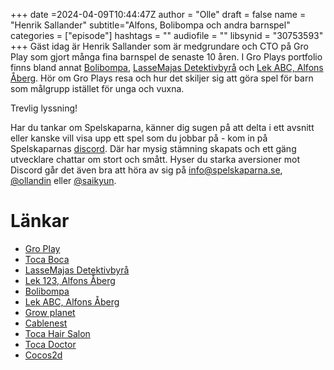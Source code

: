 +++
date =2024-04-09T10:44:47Z
author = "Olle"
draft = false 
name = "Henrik Sallander"
subtitle="Alfons, Bolibompa och andra barnspel"
categories = ["episode"]
hashtags = ""
audiofile = ""
libsynid = "30753593"
+++
Gäst idag är Henrik Sallander som är medgrundare och CTO på Gro Play som gjort många fina barnspel de senaste 10 åren. I Gro Plays portfolio finns bland annat [Bolibompa](https://apps.apple.com/se/app/bolibompa/id985978277), [LasseMajas Detektivbyrå](https://groplay.com/sv/apps/lassemajas-detektivbyra-the-jerrymaya-detective-agency/) och [Lek ABC, Alfons Åberg](https://groplay.com/sv/apps/play-abc-alfie-atkins/). Hör om Gro Plays resa och hur det skiljer sig att göra spel för barn som målgrupp istället för unga och vuxna.

Trevlig lyssning!

Har du tankar om Spelskaparna, känner dig sugen på att delta i ett avsnitt eller kanske vill visa upp ett spel som du jobbar på - kom in på Spelskaparnas [discord](https://discord.gg/hBHEXss). Där har mysig stämning skapats och ett gäng utvecklare chattar om stort och smått. Hyser du starka aversioner mot Discord går det även bra att höra av sig på info@spelskaparna.se, [@ollandin](https://twitter.com/ollelandin) eller [@saikyun](https://twitter.com/Saikyun).

# Länkar
* [Gro Play](https://groplay.com/sv/)
* [Toca Boca](https://tocaboca.com/)
* [LasseMajas Detektivbyrå](https://groplay.com/sv/apps/lassemajas-detektivbyra-the-jerrymaya-detective-agency/)
* [Lek 123, Alfons Åberg](https://groplay.com/sv/apps/play-123-alfie-atkins-alfons-aberg/)
* [Bolibompa](https://apps.apple.com/se/app/bolibompa/id985978277)
* [Lek ABC, Alfons Åberg](https://groplay.com/sv/apps/play-abc-alfie-atkins/) 
* [Grow planet](https://groplay.com/sv/apps/grow-planet/)
* [Cablenest](https://cableneststudios.com/)
* [Toca Hair Salon](https://tocaboca.com/app/toca-hair-salon/) 
* [Toca Doctor](https://tocaboca.com/app/toca-doctor/)
* [Cocos2d](https://www.cocos.com/en) 